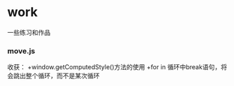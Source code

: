 # work
一些练习和作品
### move.js
收获：
+window.getComputedStyle()方法的使用
+for in 循环中break语句，将会跳出整个循环，而不是某次循环     
